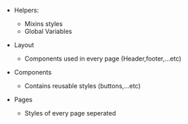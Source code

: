 - Helpers:
    - Mixins styles
    - Global Variables

- Layout
    - Components used in every page (Header,footer,...etc)

- Components
    - Contains reusable styles (buttons,...etc)

- Pages
    - Styles of every page seperated
